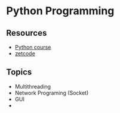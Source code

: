 # Python Programming

## Resources
* [Python course](https://python-course.eu/)
* [zetcode]()
## Topics
* Multithreading
* Network Programing (Socket)
* GUI
* 